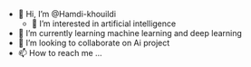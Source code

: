 - 👋 Hi, I’m @Hamdi-khouildi
  - 👀 I’m interested in artificial intelligence
- 🌱 I’m currently learning machine learning and deep learning
- 💞️ I’m looking to collaborate on Ai project
- 📫 How to reach me ...

<!---
Hamdi-khouildi/Hamdi-khouildi is a ✨ special ✨ repository because its `README.md` (this file) appears on your GitHub profile.
You can click the Preview link to take a look at your changes.
--->
